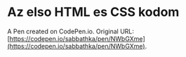 # Az elso HTML es CSS kodom

A Pen created on CodePen.io. Original URL: [https://codepen.io/sabbathka/pen/NWbGXme](https://codepen.io/sabbathka/pen/NWbGXme).


